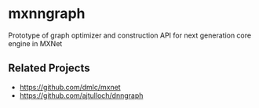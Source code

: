# mxnngraph
Prototype of graph optimizer and construction API for next generation core engine in MXNet

## Related Projects
- https://github.com/dmlc/mxnet
- https://github.com/ajtulloch/dnngraph

